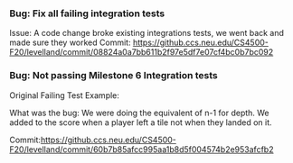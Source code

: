 ### Bug: Fix all failing integration tests

Issue: A code change broke existing integrations tests, we went back and made sure they worked
Commit: https://github.ccs.neu.edu/CS4500-F20/levelland/commit/08824a0a7bb611b2f97e5df7e07cf4bc0b7bc092

### Bug: Not passing Milestone 6 Integration tests

Original Failing Test Example:

What was the bug: We were doing the equivalent of n-1 for depth. We added to the score when a player left a tile not when they landed on it.

Commit:https://github.ccs.neu.edu/CS4500-F20/levelland/commit/60b7b85afcc995aa1b8d5f004574b2e953afcfb2
